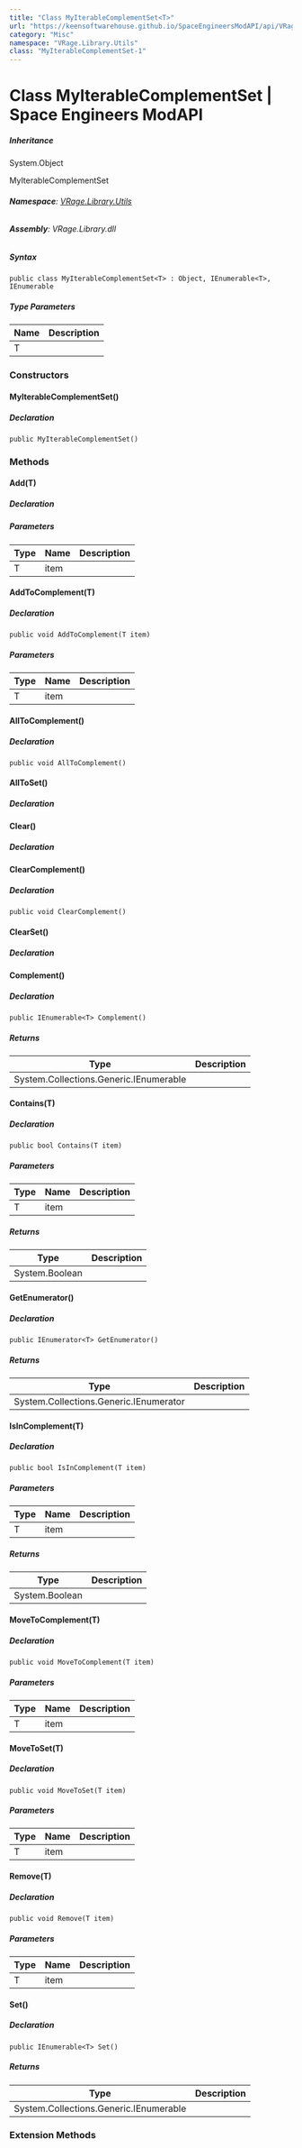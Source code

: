 ```yaml
---
title: "Class MyIterableComplementSet<T>"
url: "https://keensoftwarehouse.github.io/SpaceEngineersModAPI/api/VRage.Library.Utils.MyIterableComplementSet-1.html"
category: "Misc"
namespace: "VRage.Library.Utils"
class: "MyIterableComplementSet-1"
---
```


# Class MyIterableComplementSet<T> | Space Engineers ModAPI

##### Inheritance

System.Object

MyIterableComplementSet<T>

###### **Namespace**: [VRage.Library.Utils](https://keensoftwarehouse.github.io/SpaceEngineersModAPI/api/VRage.Library.Utils.html)

###### **Assembly**: VRage.Library.dll

##### Syntax

```
public class MyIterableComplementSet<T> : Object, IEnumerable<T>, IEnumerable
```

##### Type Parameters

| Name | Description |
| --- | --- |
| T   |     |

### Constructors

#### MyIterableComplementSet()

##### Declaration

```
public MyIterableComplementSet()
```

### Methods

#### Add(T)

##### Declaration

##### Parameters

| Type | Name | Description |
| --- | --- | --- |
| T   | item |     |

#### AddToComplement(T)

##### Declaration

```
public void AddToComplement(T item)
```

##### Parameters

| Type | Name | Description |
| --- | --- | --- |
| T   | item |     |

#### AllToComplement()

##### Declaration

```
public void AllToComplement()
```

#### AllToSet()

##### Declaration

#### Clear()

##### Declaration

#### ClearComplement()

##### Declaration

```
public void ClearComplement()
```

#### ClearSet()

##### Declaration

#### Complement()

##### Declaration

```
public IEnumerable<T> Complement()
```

##### Returns

| Type | Description |
| --- | --- |
| System.Collections.Generic.IEnumerable<T> |     |

#### Contains(T)

##### Declaration

```
public bool Contains(T item)
```

##### Parameters

| Type | Name | Description |
| --- | --- | --- |
| T   | item |     |

##### Returns

| Type | Description |
| --- | --- |
| System.Boolean |     |

#### GetEnumerator()

##### Declaration

```
public IEnumerator<T> GetEnumerator()
```

##### Returns

| Type | Description |
| --- | --- |
| System.Collections.Generic.IEnumerator<T> |     |

#### IsInComplement(T)

##### Declaration

```
public bool IsInComplement(T item)
```

##### Parameters

| Type | Name | Description |
| --- | --- | --- |
| T   | item |     |

##### Returns

| Type | Description |
| --- | --- |
| System.Boolean |     |

#### MoveToComplement(T)

##### Declaration

```
public void MoveToComplement(T item)
```

##### Parameters

| Type | Name | Description |
| --- | --- | --- |
| T   | item |     |

#### MoveToSet(T)

##### Declaration

```
public void MoveToSet(T item)
```

##### Parameters

| Type | Name | Description |
| --- | --- | --- |
| T   | item |     |

#### Remove(T)

##### Declaration

```
public void Remove(T item)
```

##### Parameters

| Type | Name | Description |
| --- | --- | --- |
| T   | item |     |

#### Set()

##### Declaration

```
public IEnumerable<T> Set()
```

##### Returns

| Type | Description |
| --- | --- |
| System.Collections.Generic.IEnumerable<T> |     |

### Extension Methods